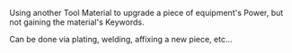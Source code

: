 Using another Tool Material to upgrade a piece of equipment's Power, but not gaining the material's Keywords.

Can be done via plating, welding, affixing a new piece, etc...